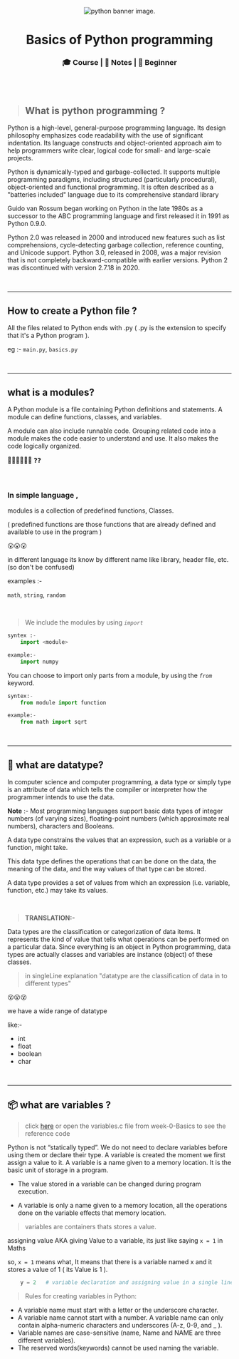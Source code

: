 <p align="center">
  <img src="https://1.bp.blogspot.com/-tRUfbhCbapU/Xo_xGuV6CJI/AAAAAAAAbzU/8QhYnL0p06ceYd43zO-mubZ-DFIev0n0wCLcBGAsYHQ/w1200-h630-p-k-no-nu/How-to-Learn-Python.jpg" alt=" python banner image."><br>

<h1 align="center">  Basics of Python programming  </h1>
<h3 align="center">🎓 Course | 📝 Notes | 🔰 Beginner</h3>

<br>
<br>

> ## What is python programming ?

Python is a high-level, general-purpose programming language. Its design philosophy emphasizes code readability with the use of significant indentation. Its language constructs and object-oriented approach aim to help programmers write clear, logical code for small- and large-scale projects.

Python is dynamically-typed and garbage-collected. It supports multiple programming paradigms, including structured (particularly procedural), object-oriented and functional programming. It is often described as a "batteries included" language due to its comprehensive standard library

Guido van Rossum began working on Python in the late 1980s as a successor to the ABC programming language and first released it in 1991 as Python 0.9.0.

Python 2.0 was released in 2000 and introduced new features such as list comprehensions, cycle-detecting garbage collection, reference counting, and Unicode support. Python 3.0, released in 2008, was a major revision that is not completely backward-compatible with earlier versions. Python 2 was discontinued with version 2.7.18 in 2020.

<br>

---

## How to create a Python file ?

All the files related to Python ends with .py ( .py is the extension to specify that it's a Python program ).

eg :- `main.py`, `basics.py`

<br>

---

## what is a modules?

A Python module is a file containing Python definitions and statements. A module can define functions, classes, and variables.

A module can also include runnable code. Grouping related code into a module makes the code easier to understand and use. It also makes the code logically organized.

😵‍💫😵‍💫😵‍💫 ❓❓

<br>

### In simple language ,

modules is a collection of predefined functions, Classes.

( predefined functions are those functions that are already defined and available to use in the program )

😮😮😮

in different language its know by different name like library, header file, etc. (so don't be confused)

examples :-

`math`, `string`, `random`

<br>

> We include the modules by using _`import`_

```python
syntex :-
    import <module>
```

```python
example:-
    import numpy
```

You can choose to import only parts from a module, by using the _`from`_ keyword.

```py
syntex:-
    from module import function

example:-
    from math import sqrt
```

<br>

---

## 🤖 what are datatype?

In computer science and computer programming,
a data type or simply type is an attribute of data which tells the compiler or interpreter how the programmer intends to use the data.

**Note** :- Most programming languages support basic data types of integer numbers (of varying sizes),
floating-point numbers (which approximate real numbers), characters and Booleans.

A data type constrains the values that an expression, such as a variable or a function, might take.

This data type defines the operations that can be done on the data, the meaning of the data, and the way values of that type can be stored.

A data type provides a set of values from which an expression (i.e. variable, function, etc.) may take its values.

<br>

> **TRANSLATION:-**

Data types are the classification or categorization of data items. It represents the kind of value that tells what operations can be performed on a particular data. Since everything is an object in Python programming, data types are actually classes and variables are instance (object) of these classes.

> in singleLine explanation "datatype are the classification of data in to different types"

😮😮😮

we have a wide range of datatype

like:-

-   int
-   float
-   boolean
-   char

<br>

---

## 📦 what are variables ?

> click [here](../week-0-basics/variables.py) or open the variables.c file from week-0-Basics to see the reference code

Python is not “statically typed”. We do not need to declare variables before using them or declare their type. A variable is created the moment we first assign a value to it. A variable is a name given to a memory location. It is the basic unit of storage in a program.

-   The value stored in a variable can be changed during program execution.

-   A variable is only a name given to a memory location, all the operations done on the variable effects that memory location.

> variables are containers thats stores a value.

assigning value AKA giving Value to a variable, its just like saying `x = 1` in Maths

so, `x = 1` means what, It means that there is a variable named x and it stores a value of 1 ( its Value is 1 ).

```python
    y = 2	# variable declaration and assigning value in a single line
```

> Rules for creating variables in Python:

-   A variable name must start with a letter or the underscore character.
-   A variable name cannot start with a number.
    A variable name can only contain alpha-numeric characters and underscores (A-z, 0-9, and \_ ).
-   Variable names are case-sensitive (name, Name and NAME are three different variables).
-   The reserved words(keywords) cannot be used naming the variable.
